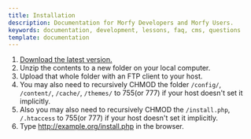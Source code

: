 ```yaml
---
title: Installation
description: Documentation for Morfy Developers and Morfy Users.
keywords: documentation, development, lessons, faq, cms, questions
template: documentation
---
```


1. [Download the latest version.](http://morfy.org/download)
2. Unzip the contents to a new folder on your local computer.
3. Upload that whole folder with an FTP client to your host.
4. You may also need to recursively CHMOD the folder `/config/`, `/content/`, `/cache/`, `/themes/` to 755(or 777) if your host doesn't set it implicitly.
5. Also you may also need to recursively CHMOD the `/install.php`, `/.htaccess` to 755(or 777) if your host doesn't set it implicitly.
6. Type http://example.org/install.php in the browser.
